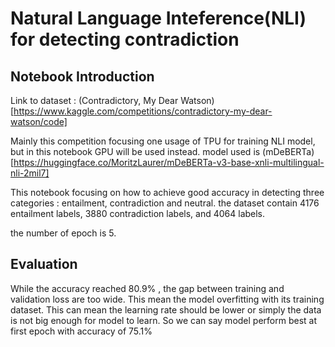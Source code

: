 # Natural Language Inteference(NLI) for detecting contradiction

## Notebook Introduction
Link to dataset : (Contradictory, My Dear Watson)[https://www.kaggle.com/competitions/contradictory-my-dear-watson/code]

Mainly this competition focusing one usage of TPU for training NLI model, but in this notebook GPU will be used instead.
model used is (mDeBERTa)[https://huggingface.co/MoritzLaurer/mDeBERTa-v3-base-xnli-multilingual-nli-2mil7]

This notebook focusing on how to achieve good accuracy in detecting three categories : entailment, contradiction and neutral.
the dataset contain 4176 entailment labels, 3880 contradiction labels, and 4064 labels.

the number of epoch is 5.

## Evaluation

While the accuracy reached 80.9% , the gap between training and validation loss are too wide. This mean the model overfitting with its training dataset. This can mean the learning rate should be lower or simply the data is not big enough for model to learn. So we can say model perform best at first epoch with accuracy of 75.1%

